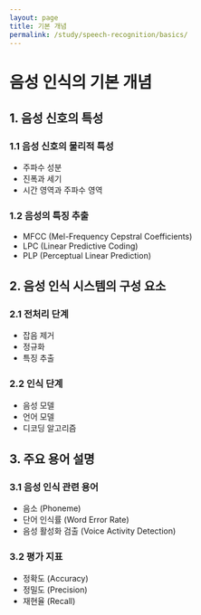 ```yaml
---
layout: page
title: 기본 개념
permalink: /study/speech-recognition/basics/
---
```


# 음성 인식의 기본 개념

## 1. 음성 신호의 특성

### 1.1 음성 신호의 물리적 특성
- 주파수 성분
- 진폭과 세기
- 시간 영역과 주파수 영역

### 1.2 음성의 특징 추출
- MFCC (Mel-Frequency Cepstral Coefficients)
- LPC (Linear Predictive Coding)
- PLP (Perceptual Linear Prediction)

## 2. 음성 인식 시스템의 구성 요소

### 2.1 전처리 단계
- 잡음 제거
- 정규화
- 특징 추출

### 2.2 인식 단계
- 음성 모델
- 언어 모델
- 디코딩 알고리즘

## 3. 주요 용어 설명

### 3.1 음성 인식 관련 용어
- 음소 (Phoneme)
- 단어 인식률 (Word Error Rate)
- 음성 활성화 검출 (Voice Activity Detection)

### 3.2 평가 지표
- 정확도 (Accuracy)
- 정밀도 (Precision)
- 재현율 (Recall) 